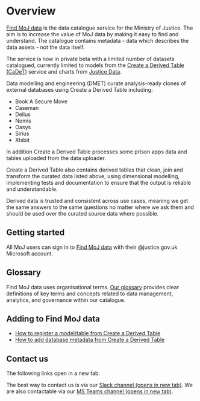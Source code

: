 # Overview

[Find MoJ data](https://find-moj-data.service.justice.gov.uk/) is the data catalogue service for the Ministry of Justice. The aim is to increase the value of MoJ data by making it easy to find and understand. The catalogue contains metadata - data which describes the data assets - not the data itself.

The service is now in private beta with a limited number of datasets catalogued, currently limited to models from the [Create a Derived Table (CaDeT)](https://github.com/moj-analytical-services/create-a-derived-table) service and charts from [Justice Data](https://data.justice.gov.uk/).

Data modelling and engineering (DMET) curate analysis-ready clones of external databases using Create a Derived Table including:

- Book A Secure Move
- Caseman
- Delius
- Nomis
- Oasys
- Sirius
- Xhibit

In addition Create a Derived Table processes some prison apps data and tables uploaded from the data uploader.

Create a Derived Table also contains derived tables that clean, join and transform the curated data listed above, using dimensional modelling, implementing tests and documentation to ensure that the output is reliable and understandable.

Derived data is trusted and consistent across use cases, meaning we get the same answers to the same questions no matter where we ask them and should be used over the curated source data where possible.

## Getting started

All MoJ users can sign in to [Find MoJ data](https://find-moj-data.service.justice.gov.uk/) with their @justice.gov.uk Microsoft account.

## Glossary

Find MoJ data uses organisational terms. [Our glossary](glossary) provides clear definitions of key terms and concepts related to data management, analytics, and governance within our catalogue.

## Adding to Find MoJ data

- [How to register a model/table from Create a Derived Table](ingestion/cadet-registration/)
- [How to add database metadata from Create a Derived Table](ingestion/cadet-db-registration/)

## Contact us

The following links open in a new tab.

The best way to contact us is via our <a href="https://moj.enterprise.slack.com/archives/C06NPM2200N" rel="noreferrer noopener" target="_blank">Slack channel<span class="govuk-visually-hidden"> (opens in new tab)</span></a>. We are also contactable via our <a href="https://teams.microsoft.com/l/channel/19%3Abb91d2a728a54472a41629ee6f2908ea%40thread.tacv2/Ask%20Data%20Catalogue?groupId=f6c3cb3b-591c-4e47-9997-25b6dc9bf5b6&tenantId=c6874728-71e6-41fe-a9e1-2e8c36776ad8" rel="noreferrer noopener" target="_blank">MS Teams channel<span class="govuk-visually-hidden"> (opens in new tab)</span></a>.
